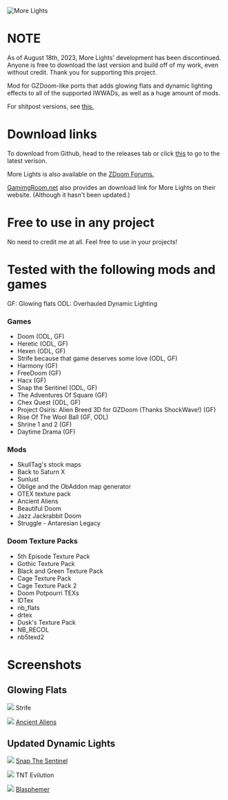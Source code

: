 ![More Lights](https://i.imgur.com/CVyssJR.png)

# NOTE
As of August 18th, 2023, More Lights' development has been discontinued. Anyone is free to download the last version and build off of my work, even without credit. Thank you for supporting this project. 

Mod for GZDoom-like ports that adds glowing flats and dynamic lighting effects to all of the supported IWWADs, as well as a huge amount of mods.

For shitpost versions, see [this.](https://github.com/SnakieJakie/More-Lights/tree/main/Other%20Stuff)

# Download links
To download from Github, head to the releases tab or click [this](https://github.com/SnakieJakie/More-Lights/releases) to go to the latest verison.

More Lights is also available on the [ZDoom Forums.](https://forum.zdoom.org/viewtopic.php?f=46&t=72206)

[GamimgRoom.net](https://www.gamingroom.net/games/patches-addons-editores/more-lights/?download) also provides an download link for More Lights on their website. (Although it hasn't been updated.)

# Free to use in any project
No need to credit me at all. Feel free to use in your projects!

# Tested with the following mods and games
GF: Glowing flats 
ODL: Overhauled Dynamic Lighting 
### Games
- Doom (ODL, GF)
- Heretic (ODL, GF)
- Hexen (ODL, GF)
- Strife because that game deserves some love (ODL, GF)
- Harmony (GF)
- FreeDoom (GF)
- Hacx (GF)
- Snap the Sentinel (ODL, GF)
- The Adventures Of Square (GF)
- Chex Quest (ODL, GF)
- Project Osiris: Alien Breed 3D for GZDoom (Thanks ShockWave!) (GF)
- Rise Of The Wool Ball (GF, ODL)
- Shrine 1 and 2 (GF)
- Daytime Drama (GF)

### Mods
- SkullTag's stock maps
- Back to Saturn X
- Sunlust
- Oblige and the ObAddon map generator
- OTEX texture pack
- Ancient Aliens
- Beautiful Doom
- Jazz Jackrabbit Doom
- Struggle - Antaresian Legacy

### Doom Texture Packs
- 5th Episode Texture Pack
- Gothic Texture Pack
- Black and Green Texture Pack
- Cage Texture Pack
- Cage Texture Pack 2
- Doom Potpourri TEXs
- IDTex
- nb_flats
- drtex
- Dusk's Texture Pack
- NB_RECOL
- nb5texd2

# Screenshots
## Glowing Flats
![](https://i.imgur.com/S852xXH.png)
Strife

![](https://i.imgur.com/uLSUqVJ.png)
[Ancient Aliens](https://www.doomworld.com/idgames/levels/doom2/Ports/megawads/aaliens)

## Updated Dynamic Lights 

![](https://i.imgur.com/L9DQf5M.png)
[Snap The Sentinel](https://snapgame.net/)

![](https://i.imgur.com/NRiE7lx.png)
TNT Evilution

![](https://i.imgur.com/pncL0cp.png)
[Blasphemer](https://github.com/Blasphemer/blasphemer)

